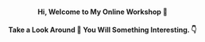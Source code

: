 <h4 align="center">Hi, Welcome to My Online Workshop 🙏</h4>
<h4 align="center">Take a Look Around 🧐 You Will Something Interesting. 👇</h4>

